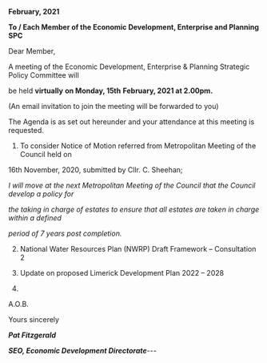 **February, 2021**

**To / Each Member of the Economic Development, Enterprise and Planning SPC**

Dear Member,

A meeting of the Economic Development, Enterprise & Planning Strategic Policy Committee will

be held **virtually** **on Monday, 15th** **February, 2021 at 2.00pm.**

(An email invitation to join the meeting will be forwarded to you)

The Agenda is as set out hereunder and your attendance at this meeting is requested.

1. To consider Notice of Motion referred from Metropolitan Meeting of the Council held on

16th November, 2020, submitted by Cllr. C. Sheehan;

*I will move at the next Metropolitan Meeting of the Council that the Council develop a policy for*

*the taking in charge of estates to ensure that all estates are taken in charge within a defined*

*period of 7 years post completion.*

2.  National Water Resources Plan (NWRP) Draft Framework – Consultation 2

3. Update on proposed Limerick Development Plan 2022 – 2028

4.

A.O.B.

Yours sincerely

***Pat Fitzgerald***

***SEO, Economic Development Directorate***---
